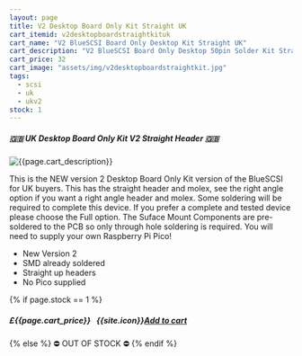 ```yaml
---
layout: page
title: V2 Desktop Board Only Kit Straight UK
cart_itemid: v2desktopboardstraightkituk
cart_name: "V2 BlueSCSI Board Only Desktop Kit Straight UK"
cart_description: "V2 BlueSCSI Board Only Desktop 50pin Solder Kit Straight - NO Pico"
cart_price: 32
cart_image: "assets/img/v2desktopboardstraightkit.jpg"
tags: 
  - scsi
  - uk
  - ukv2
stock: 1  
---
```


##### 🇬🇧 UK Desktop Board Only Kit V2 Straight Header 🇬🇧

![{{page.cart_description}}]({{page.cart_image}})

This is the NEW version 2 Desktop Board Only Kit version of the BlueSCSI for UK buyers. This has the straight header and molex, see the right angle option if you want a right angle header and molex. Some soldering will be required to complete this device. If you prefer a complete and tested device please choose the Full option. The Suface Mount Components are pre-soldered to the PCB so only through hole soldering is required. You will need to supply your own Raspberry Pi Pico!

* New Version 2
* SMD already soldered
* Straight up headers
* No Pico supplied

{% if page.stock == 1 %}
##### £{{page.cart_price}} &nbsp; {{site.icon}}[Add to cart](/cart#{{page.cart_itemid}})
{% else %}
&#9940; OUT OF STOCK &#9940;
{% endif %}